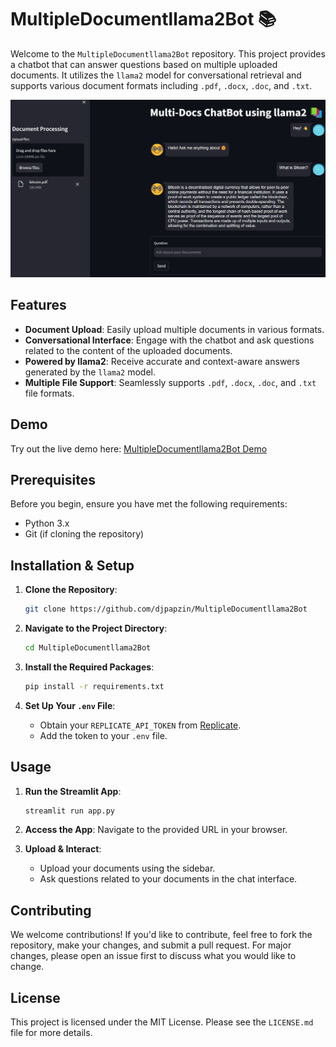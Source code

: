 
# MultipleDocumentllama2Bot 📚

Welcome to the `MultipleDocumentllama2Bot` repository. This project provides a chatbot that can answer questions based on multiple uploaded documents. It utilizes the `llama2` model for conversational retrieval and supports various document formats including `.pdf`, `.docx`, `.doc`, and `.txt`.

![Demo Image](demo.jpeg)

## Features

- **Document Upload**: Easily upload multiple documents in various formats.
- **Conversational Interface**: Engage with the chatbot and ask questions related to the content of the uploaded documents.
- **Powered by llama2**: Receive accurate and context-aware answers generated by the `llama2` model.
- **Multiple File Support**: Seamlessly supports `.pdf`, `.docx`, `.doc`, and `.txt` file formats.

## Demo

Try out the live demo here: [MultipleDocumentllama2Bot Demo](https://multipledocumentllama2bot.streamlit.app/)

## Prerequisites

Before you begin, ensure you have met the following requirements:

- Python 3.x
- Git (if cloning the repository)

## Installation & Setup

1. **Clone the Repository**:
   ```bash
   git clone https://github.com/djpapzin/MultipleDocumentllama2Bot
   ```

2. **Navigate to the Project Directory**:
   ```bash
   cd MultipleDocumentllama2Bot
   ```

3. **Install the Required Packages**:
   ```bash
   pip install -r requirements.txt
   ```

4. **Set Up Your `.env` File**:
   - Obtain your `REPLICATE_API_TOKEN` from [Replicate](https://replicate.com/account/api-tokens).
   - Add the token to your `.env` file.

## Usage

1. **Run the Streamlit App**:
   ```bash
   streamlit run app.py
   ```

2. **Access the App**: Navigate to the provided URL in your browser.

3. **Upload & Interact**:
   - Upload your documents using the sidebar.
   - Ask questions related to your documents in the chat interface.

## Contributing

We welcome contributions! If you'd like to contribute, feel free to fork the repository, make your changes, and submit a pull request. For major changes, please open an issue first to discuss what you would like to change.

## License

This project is licensed under the MIT License. Please see the `LICENSE.md` file for more details.